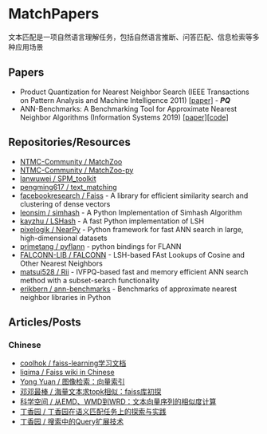 # MatchPapers

文本匹配是一项自然语言理解任务，包括自然语言推断、问答匹配、信息检索等多种应用场景

## Papers
- Product Quantization for Nearest Neighbor Search (IEEE Transactions on Pattern Analysis and Machine Intelligence 2011) [[paper]](https://hal.inria.fr/file/index/docid/514462/filename/paper_hal.pdf) - ***PQ***
- ANN-Benchmarks: A Benchmarking Tool for Approximate Nearest Neighbor Algorithms (Information Systems 2019) [[paper]](https://arxiv.org/abs/1807.05614)[[code]](https://github.com/erikbern/ann-benchmarks)

## Repositories/Resources
- [NTMC-Community / MatchZoo](https://github.com/NTMC-Community/MatchZoo)
- [NTMC-Community / MatchZoo-py](https://github.com/NTMC-Community/MatchZoo-py)
- [lanwuwei / SPM_toolkit](https://github.com/lanwuwei/SPM_toolkit)
- [pengming617 / text_matching](https://github.com/pengming617/text_matching)
- [facebookresearch / Faiss](https://github.com/facebookresearch/faiss) - A library for efficient similarity search and clustering of dense vectors
- [leonsim / simhash](https://github.com/leonsim/simhash) - A Python Implementation of Simhash Algorithm
- [kayzhu / LSHash](https://github.com/kayzhu/LSHash) - A fast Python implementation of LSH
- [pixelogik / NearPy](https://github.com/pixelogik/NearPy) - Python framework for fast ANN search in large, high-dimensional datasets
- [primetang / pyflann](https://github.com/primetang/pyflann) - python bindings for FLANN
- [FALCONN-LIB / FALCONN](https://github.com/FALCONN-LIB/FALCONN) - LSH-based FAst Lookups of Cosine and Other Nearest Neighbors
- [matsui528 / Rii](https://github.com/matsui528/rii) - IVFPQ-based fast and memory efficient ANN search method with a subset-search functionality
- [erikbern / ann-benchmarks](https://github.com/erikbern/ann-benchmarks) - Benchmarks of approximate nearest neighbor libraries in Python

## Articles/Posts
### Chinese
- [coolhok / faiss-learning学习文档](https://github.com/coolhok/faiss-learning)
- [liqima / Faiss wiki in Chinese](https://github.com/liqima/faiss_note)
- [Yong Yuan / 图像检索：向量索引](http://yongyuan.name/blog/vector-ann-search.html)
- [邓邓最棒 / 海量文本求topk相似：faiss库初探](https://mp.weixin.qq.com/s/lS4sn1BFf-kvEKi4Ve74pQ)
- [科学空间 / 从EMD、WMD到WRD：文本向量序列的相似度计算](https://kexue.fm/archives/7388)
- [丁香园 / 丁香园在语义匹配任务上的探索与实践](https://zhuanlan.zhihu.com/p/69356170)
- [丁香园 / 搜索中的Query扩展技术](https://zhuanlan.zhihu.com/p/138551957)
